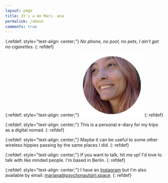 ```yaml
---
layout: page
title: It's a me Mari- ana
permalink: /about
comments: true
---
```

{:refdef: style="text-align: center;"}
*No phone, no pool, no pets, I ain't got no cigarettes.*
{: refdef}

{:refdef: style="text-align: center;"}
![My Image](/assets/images/mariana.png)
{: refdef}


{:refdef: style="text-align: center;"}
This is a personal e-diary for my trips as a digital nomad.
{: refdef}

{:refdef: style="text-align: center;"}
Maybe it can be useful to some other wireless hippies passing by the same places I did.
{: refdef}

{:refdef: style="text-align: center;"}
If you want to talk, hit me up! I'd love to talk with like minded people. I'm based in Berlin.
{: refdef}

{:refdef: style="text-align: center;"}
I have an [Instagram](instagram.com/wirelesshippie/) but I'm also available by email: [mariana@psychonautgirl.space](mariana@psychonautgirl.space).
{: refdef}